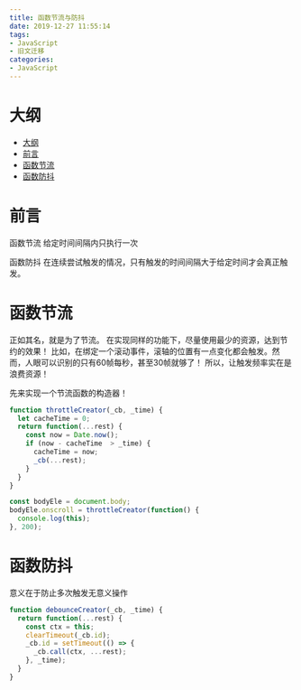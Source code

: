 ```yaml
---
title: 函数节流与防抖
date: 2019-12-27 11:55:14
tags:
- JavaScript
- 旧文迁移
categories:
- JavaScript
---
```


# 大纲

- [大纲](#大纲)
- [前言](#前言)
- [函数节流](#函数节流)
- [函数防抖](#函数防抖)

<!-- more -->

# 前言

函数节流
给定时间间隔内只执行一次

函数防抖
在连续尝试触发的情况，只有触发的时间间隔大于给定时间才会真正触发。

# 函数节流

正如其名，就是为了节流。
在实现同样的功能下，尽量使用最少的资源，达到节约的效果！
比如，在绑定一个滚动事件，滚轴的位置有一点变化都会触发。然而，人眼可以识别的只有60帧每秒，甚至30帧就够了！
所以，让触发频率实在是浪费资源！

先来实现一个节流函数的构造器！
```js
function throttleCreator(_cb, _time) {
  let cacheTime = 0;
  return function(...rest) {
    const now = Date.now();
    if (now - cacheTime  > _time) {
      cacheTime = now;
      _cb(...rest);
    }
  }
}

const bodyEle = document.body;
bodyEle.onscroll = throttleCreator(function() {
  console.log(this);
}, 200);
```

# 函数防抖

意义在于防止多次触发无意义操作

```js
function debounceCreator(_cb, _time) {
  return function(...rest) {
    const ctx = this;
    clearTimeout(_cb.id);
    _cb.id = setTimeout(() => {
      _cb.call(ctx, ...rest);
    }, _time);
  }
}
```

[前言]: #前言
[函数节流]: #函数节流
[函数防抖]: #函数防抖
